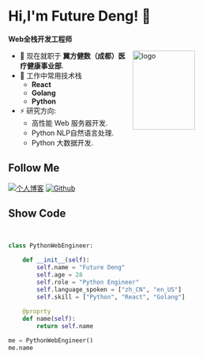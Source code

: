# Hi,I'm Future Deng! 👋
**Web全栈开发工程师**

<img src="https://github-readme-stats.vercel.app/api?username=pyeden&show_icons=true&theme=dark" alt="logo" height="160" align="right" width="50%" />

- 🔭 现在就职于 **翼方健数（成都）医疗健康事业部**.
- 🌱 工作中常用技术栈
  - **React**
  - **Golang**
  - **Python**  
- ⚡ 研究方向: 
  - 高性能 Web 服务器开发.
  - Python NLP自然语言处理.
  - Python 大数据开发.

## Follow Me
[![个人博客](https://img.shields.io/badge/-个人博客（pyeden.com）-c14438?style=flat-square&logo=B&logoColor=white)](https://www.pyeden.com/)
[![Github](https://img.shields.io/github/followers/pyeden?label=Github&style=social)](https://github.com/pyeden)

## Show Code
```python


class PythonWebEngineer:
    
    def __init__(self):
        self.name = "Future Deng"
        self.age = 28
        self.role = "Python Engineer"
        self.language_spoken = ["zh_CN", "en_US"]
        self.skill = ["Python", "React", "Golang"]
        
    @proprty
    def name(self):
        return self.name

me = PythonWebEngineer()
me.name
```

